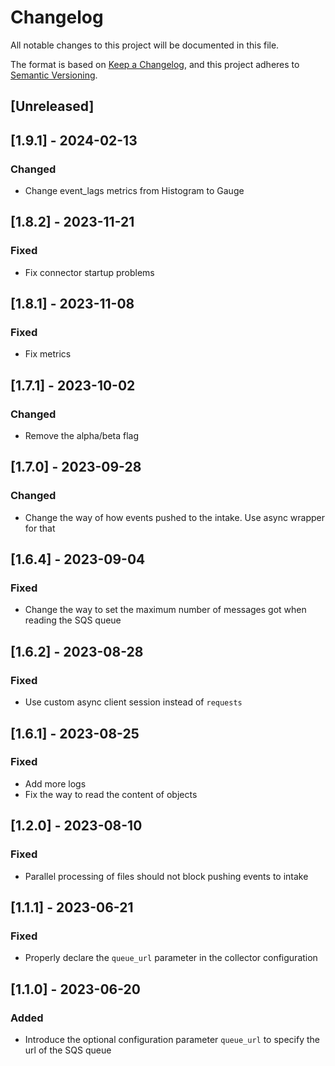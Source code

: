 # Changelog

All notable changes to this project will be documented in this file.

The format is based on [Keep a Changelog](https://keepachangelog.com/en/1.0.0/),
and this project adheres to [Semantic Versioning](https://semver.org/spec/v2.0.0.html).

## [Unreleased]

## [1.9.1] - 2024-02-13

### Changed

- Change event_lags metrics from Histogram to Gauge

## [1.8.2] - 2023-11-21

### Fixed

- Fix connector startup problems

## [1.8.1] - 2023-11-08

### Fixed

- Fix metrics

## [1.7.1] - 2023-10-02

### Changed

- Remove the alpha/beta flag

## [1.7.0] - 2023-09-28

### Changed

- Change the way of how events pushed to the intake. Use async wrapper for that

## [1.6.4] - 2023-09-04

### Fixed

- Change the way to set the maximum number of messages got when reading the SQS queue

## [1.6.2] - 2023-08-28

### Fixed

- Use custom async client session instead of `requests`

## [1.6.1] - 2023-08-25

### Fixed

- Add more logs
- Fix the way to read the content of objects

## [1.2.0] - 2023-08-10

### Fixed

- Parallel processing of files should not block pushing events to intake

## [1.1.1] - 2023-06-21

### Fixed

- Properly declare the `queue_url` parameter in the collector configuration

## [1.1.0] - 2023-06-20

### Added

- Introduce the optional configuration parameter `queue_url` to specify the url of the SQS queue
